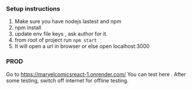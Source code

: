 ### Setup instructions
1. Make sure you have nodejs lastest and npm
2. npm install
3. update env file keys , ask author for it.
3. from root of project run `npm start`
4. It will open a url in browser or else open localhost:3000

### PROD 
Go to https://marvelcomicsreact-1.onrender.com/
You can test here
.
After some testing, switch off internet for offline testing.